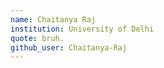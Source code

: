 ```yaml
---
name: Chaitanya Raj
institution: University of Delhi
quote: bruh.
github_user: Chaitanya-Raj
---
```

